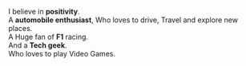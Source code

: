 I believe in **positivity**.  
A **automobile enthusiast**, Who loves to drive, Travel and explore new places.  
A Huge fan of **F1** racing.  
And a **Tech geek**.  
Who loves to play Video Games.  